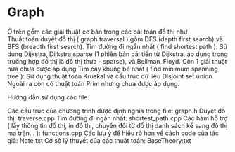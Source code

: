 # Graph
Ở trên gồm các giải thuật cơ bản trong các bài toán đồ thị như  
Thuật toán duyệt đồ thị ( graph traversal ) gồm DFS (depth first search) và BFS (breadth first search).
Tìm đường đi ngắn nhất ( find shortest path ): Sử dụng Dijkstra, Dijkstra sparse (1 phiên bản cải tiến từ Dijkstra, áp dụng trong trường hợp đồ thị là đồ thị thưa - sparse), và Bellman_Floyd. Còn 1 giải thuật nữa chưa được áp dụng
Tìm cây khung bé nhất ( find minimum spanning tree ): Sử dụng thuật toán Kruskal và cấu trúc dữ liệu Disjoint set union. Ngoài ra còn có thuật toán Prim nhưng chưa được áp dụng.


Hướng dẫn sử dụng các file.

Các cấu trúc của chương trình được định nghĩa trong file: graph.h
Duyệt đồ thị: traverse.cpp
Tìm đường đi ngắn nhất: shortest_path.cpp
Các hàm hỗ trợ ( lấy thông tin đồ thị, in đồ thị, chuyển đổi từ đồ thị danh sách kề sang đồ thị ma trận... ): functions.cpp
Các lưu ý để hiểu rõ hơn về cách code của tác giả: Note.txt
Cơ sở lý thuyết của các thuật toán: BaseTheory:txt
